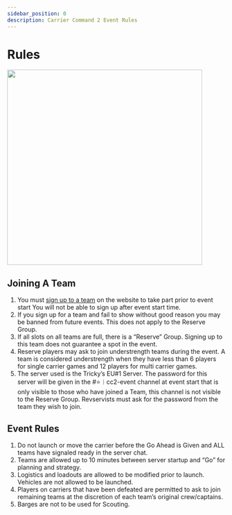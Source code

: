 ```yaml
---
sidebar_position: 0
description: Carrier Command 2 Event Rules
---
```


# Rules

<div class="flex-vcenter mb-1">
<img src="https://cdn.cloudflare.steamstatic.com/steam/apps/1489630/header_alt_assets_4.jpg" width="450px"/>
</div>

## Joining A Team

1. You must [sign up to a team](https://trickys.gg/events) on the website to take part prior to event start
You will not be able to sign up after event start time.
2. If you sign up for a team and fail to show without good reason you may be banned from future events. This does not apply to the Reserve Group. 
3. If all slots on all teams are full, there is a “Reserve” Group. Signing up to this team does not guarantee a spot in the event.
4. Reserve players may ask to join understrength teams during the event. A team is considered understrength when they have less than 6 players for single carrier games and 12 players for multi carrier games.
5. The server used is the Tricky’s EU#1 Server. The password for this server will be given in the <span class="discord-text">#⭐︱cc2-event</span> channel at event start that is only visible to those who have joined a Team, this channel is not visible to the Reserve Group. Revservists must ask for the password from the team they wish to join. 



<!-- <img src="/img/games/wt/ruleexample1.png" width="400px"/>
<img src="/img/games/wt/ruleexample2.png" width="400px"/> -->



## Event Rules

1. Do not launch or move the carrier before the Go Ahead is Given and ALL teams have signaled ready in the server chat.
2. Teams are allowed up to 10 minutes between server startup and “Go” for planning and strategy.
3. Logistics and loadouts are allowed to be modified prior to launch. Vehicles are not allowed to be launched.
4. Players on carriers that have been defeated are permitted to ask to join remaining teams at the discretion of each team’s original crew/captains.
5. Barges are not to be used for Scouting.